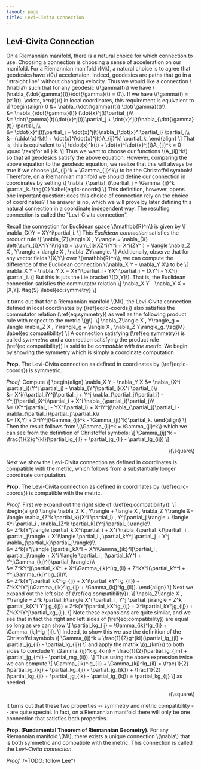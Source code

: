 ```yaml
---
layout: page
title: Levi-Civita Connection
---
```


## Levi-Civita Connection

On a Riemannian manifold, there is a natural choice for which connection to use. Choosing a connection is choosing a sense of acceleration on our manifold. For a Riemannian manifold \\(M\\), a natural choice is to agree that geodesics have \\(0\\) accelertaion. Indeed, geodesics are paths that go in a "straight line" without changing velocity. Thus we would like a connection \\(\nabla\\) such that for any geodesic \\(\gamma(t)\\) we have \\(\nabla\_{\dot{\gamma}(t)}\dot{\gamma}(t) = 0\\). If we have \\(\gamma(t) = (x^1(t), \cdots, x^n(t))\\) in local coordinates, this requirement is equivalent to
\\[
\begin{align}
    0 
    &= \nabla\_{\dot{\gamma}(t)} \dot{\gamma}(t)\\\\\
    &= \nabla\_{\dot{\gamma}(t)} (\dot{x}^j(t)\partial\_j)\\\\\
    &= \dot{\gamma}(t)(\dot{x}^j(t))\partial\_j + \dot{x}^j(t)\nabla\_{\dot{\gamma}(t)} \partial\_j\\\\\
    &= \ddot{x}^j(t)\partial\_j + \dot{x}^j(t)\nabla\_{\dot{x}^i\partial\_i} \partial\_j\\\\\
    &=  (\ddot{x}^k(t) + \dot{x}^i\dot{x}^j(t)A_{ij}^k) \partial\_k.
\end{align}
\\]
That is, this is equivalent to
\\[
    \ddot{x}^k(t) + \dot{x}^i\dot{x}^j(t)A_{ij}^k = 0 \quad \text{for all } k.
\\]
Thus we want to choose our functions \\(A_{ij}^k\\) so that all geodesics satisfy the above equation. However, comparing the above equation to the geodesic equation, we realize that this will always be true if we choose \\(A_{ij}^k = \Gamma_{ij}^k\\) to be the Christoffel symbols! Therefore, on a Riemannian manifold we should define our connection in coordinates by setting
\\[
    \nabla\_{\partial\_i}\partial\_j = \Gamma_{ij}^k \partial\_k.
    \tag{C}
    \label{eq:lc-coords}
\\]
This definition, however, opens one important question: does this choice of connection rely on the choice of coordinates? The answer is no, which we will prove by later defining this natural connection in a coordinate independent way. The resulting connection is called the "Levi-Civita connection".

Recall the connection for Euclidean space \\(\mathbb{R}^n\\) is given by
\\[
    \nabla\_{X}Y = XY^i\partial\_i.
\\]
This *Euclidean connection* satisfies the product rule
\\[
    \nabla\_{Z}\langle X , Y\rangle
    = \nabla\_{X} \left(\sum_{i}X^iY^i\right)
    = \sum_{i}(XZ^i)Y^i + X^i(ZY^i)
    = \langle \nabla\_Z X , Y\rangle + \langle X , \nabla\_ZY\rangle.
\\]
Additionally, observe that for any vector fields \\(X,Y\\) over \\(\mathbb{R}^n\\), we can compute the difference of the Euclidean connection \\(\nabla\_X Y - \nabla\_Y X\\) to be
\\[
   \nabla\_X Y - \nabla\_Y X
   = XY^i\partial\_i - YX^i\partial\_i
   = (XY^i - YX^i) \partial\_i. 
\\]
But this is juts the Lie bracket \\([X,Y]\\). That is, the Euclidean connection satisfies the commutator relation
\\[
    \nabla\_X Y - \nabla\_Y X = [X,Y].
    \tag{S}
    \label{eq:symmetry}
\\]

It turns out that for a Riemannian manifold \\(M\\), the Levi-Civita connection defined in local coordinates by (\ref{eq:lc-coords}) also satisfies the commutator relation (\ref{eq:symmetry}) as well as the following product rule with respect to the metric \\(g\\).
\\[
    \nabla\_Z\langle X , Y\rangle\_g = \langle \nabla\_Z X , Y\rangle\_g + \langle X , \nabla\_Z Y\rangle\_g.
    \tag{M}
    \label{eq:compatibility}
\\]
A connection satisfying (\ref{eq:symmetry}) is called *symmetric* and a connection satisfying the product rule (\ref{eq:compatibility}) is said to be *compatible with the metric*. We begin by showing the symmetry which is simply a coordinate computation.

**Prop.** The Levi-Civita connection as defined in coordinates by (\ref{eq:lc-coords}) is symmetric.

*Proof.* Compute
\\[
\begin{align}
    \nabla\_X Y - \nabla\_Y X
    &= \nabla\_{X^i \partial\_i}(Y^j \partial\_j) - \nabla\_{Y^j\partial\_j}(X^i \partial\_i)\\\\\
    &= X^i((\partial\_iY^j)\partial\_j + Y^j \nabla\_{\partial\_j}\partial\_i)
    -  Y^j((\partial\_jX^i)\partial\_i + X^i \nabla\_{\partial\_i}\partial\_j)\\\\\
    &= (XY^j\partial\_j - YX^i\partial\_i) + X^iY^j(\nabla\_{\partial\_j}\partial\_i - \nabla\_{\partial\_i}\partial\_j)\partial\_k\\\\\
    &= [X,Y] + X^iY^j(\Gamma\_{ij}^k - \Gamma\_{ji}^k)\partial\_k.
\end{align}
\\]
Then the result follows from \\(\Gamma\_{ij}^k = \Gamma\_{ji}^k\\) which we can see from the definition of Christoffel symbols:
\\[
    \Gamma\_{ij}^k = \frac{1}{2}g^{kl}(\partial\_ig\_{jl} + \partial\_jg\_{li} - \partial\_lg\_{ij})
\\]
<div style="text-align: right"> \(\square\) </div>

Next we show the Levi-Civita connection as defined in coordinates is compatible with the metric, which follows from a substantially longer coordinate computation.

**Prop.** The Levi-Civita connection as defined in coordinates by (\ref{eq:lc-coords}) is compatible with the metric.

*Proof.* First we expand out the right side of (\ref{eq:compatibility}).
\\[
\begin{align}
    \langle \nabla\_Z X , Y\rangle + \langle X , \nabla\_Z Y\rangle
    &= \langle \nabla\_{Z^k \partial\_k}(X^i \partial\_i) , Y^j\partial\_j \rangle
    + \langle X^i \partial\_i , \nabla\_{Z^k \partial\_k}(Y^j \partial\_j)\rangle\\\\\
    &= Z^k(Y^j\langle \partial\_k X^i\partial\_i + X^i \nabla\_{\partial\_k}\partial
    \_i , \partial\_j\rangle
    + X^i\langle \partial\_i , \partial\_kY^j \partial\_j + Y^j \nabla\_{\partial\_k}\partial\_j\rangle)\\\\\
    &= Z^k(Y^j\langle (\partial\_kX^l + X^i\Gamma_{ik}^l)\partial\_l , \partial\_j\rangle
    + X^i \langle \partial\_i , (\partial\_kY^l + Y^j\Gamma\_{kj}^l)\partial\_l\rangle)\\\\\
    &= Z^kY^j(\partial\_kX^l + X^i\Gamma\_{ik}^l)g\_{lj}
    + Z^kX^i(\partial\_kY^l + Y^j\Gamma\_{kj}^l)g\_{il}\\\\\
    &= Z^k(Y^j\partial\_kX^lg\_{lj} + X^i\partial\_kY^l g\_{il}) + Z^kX^iY^j(\Gamma\_{ik}^lg\_{lj} + \Gamma\_{kj}^lg\_{il}).
\end{align}
\\]
Next we expand out the left size of (\ref{eq:compatibility}). 
\\[
    \nabla\_Z\langle X , Y\rangle
    = Z^k \partial\_k\langle X^i \partial\_i , Y^j \partial\_j\rangle
    = Z^k \partial\_k(X^i Y^j g\_{ij})
    = Z^k(Y^j\partial\_kX^ig\_{ij} + X^i\partial\_kY^jg\_{ij})
    + Z^kX^iY^j\partial\_kg\_{ij}.
\\]
Note these expansions are quite similar, and we see that in fact the right and left sides of (\ref{eq:compatibility}) are equal so long as we can show
\\[
    \partial\_kg\_{ij} = \Gamma\_{ik}^lg\_{lj} + \Gamma\_{kj}^lg\_{il}.
\\]
Indeed, to show this we use the definition of the Christoffel symbols
\\[
    \Gamma\_{ij}^k = \frac{1}{2}g^{kl}(\partial\_ig\_{jl} + \partial\_jg\_{li} - \partial\_lg\_{ij})
\\]
and apply the matrix \\(g\_{km}\\) to both sides to conclude
\\[
    \Gamma\_{ij}^k g\_{km} = \frac{1}{2}(\partial\_ig\_{jm} + \partial\_jg\_{mi} - \partial\_mg\_{ij}).
\\]
Thus using the above expression twice we can compute
\\[
    \Gamma\_{ik}^lg\_{lj} + \Gamma\_{kj}^lg\_{il}
    = \frac{1}{2}(\partial\_ig\_{kj} + \partial\_kg\_{ji} - \partial\_jg\_{ik})
    + \frac{1}{2}(\partial\_kg\_{ji} + \partial\_jg\_{ik} - \partial\_ig\_{kj})
    = \partial\_kg\_{ij}
\\]
as needed.
<div style="text-align: right"> \(\square\) </div>

It turns out that these two properties -- symmetry and metric compatibility -- are quite special. In fact, on a Riemannian manifold there will only be one connection that satisfies both properties.

**Prop. (Fundamental Theorem of Riemannian Geometry).** For any Riemannian manifold \\(M\\), there exists a unique connection \\(\nabla\\) that is both symmetric and compatible with the metric. This connection is called the *Levi-Civita connection*.

*Proof.* /\*TODO: follow Lee\*/